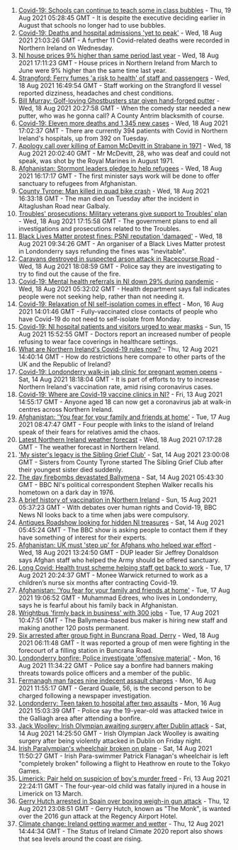 1. [Covid-19: Schools can continue to teach some in class bubbles](https://www.bbc.co.uk/news/uk-northern-ireland-58262835) - Thu, 19 Aug 2021 05:28:45 GMT - It is despite the executive deciding earlier in August that schools no longer had to use bubbles.
2. [Covid-19: Deaths and hospital admissions 'yet to peak'](https://www.bbc.co.uk/news/uk-northern-ireland-58262657) - Wed, 18 Aug 2021 21:03:26 GMT - A further 11 Covid-related deaths were recorded in Northern Ireland on Wednesday.
3. [NI house prices 9% higher than same period last year](https://www.bbc.co.uk/news/uk-northern-ireland-58256311) - Wed, 18 Aug 2021 17:11:23 GMT - House prices in Northern Ireland from March to June were 9% higher than the same time last year.
4. [Strangford: Ferry fumes 'a risk to health' of staff and passengers](https://www.bbc.co.uk/news/uk-northern-ireland-58257165) - Wed, 18 Aug 2021 16:49:54 GMT - Staff working on the Strangford II vessel reported dizziness, headaches and chest conditions.
5. [Bill Murray: Golf-loving Ghostbusters star given hand-forged putter](https://www.bbc.co.uk/news/uk-northern-ireland-58263907) - Wed, 18 Aug 2021 20:27:58 GMT - When the comedy star needed a new putter, who was he gonna call? A County Antrim blacksmith of course.
6. [Covid-19: Eleven more deaths and 1,345 new cases](https://www.bbc.co.uk/news/uk-northern-ireland-58260412) - Wed, 18 Aug 2021 17:02:37 GMT - There are currently 394 patients with Covid in Northern Ireland's hospitals, up from 392 on Tuesday.
7. [Apology call over killing of Eamon McDevitt in Strabane in 1971](https://www.bbc.co.uk/news/uk-northern-ireland-foyle-west-58262059) - Wed, 18 Aug 2021 20:02:40 GMT - Mr McDevitt, 28, who was deaf and could not speak, was shot by the Royal Marines in August 1971.
8. [Afghanistan: Stormont leaders pledge to help refugees](https://www.bbc.co.uk/news/uk-northern-ireland-58250446) - Wed, 18 Aug 2021 16:17:17 GMT - The first minister says work will be done to offer sanctuary to refugees from Afghanistan.
9. [County Tyrone: Man killed in quad bike crash](https://www.bbc.co.uk/news/uk-northern-ireland-58253894) - Wed, 18 Aug 2021 16:33:18 GMT - The man died on Tuesday after the incident in Altaglushan Road near Galbaly.
10. [Troubles' prosecutions: Military veterans give support to Troubles' plan](https://www.bbc.co.uk/news/uk-northern-ireland-58253891) - Wed, 18 Aug 2021 17:15:58 GMT - The government plans to end all investigations and prosecutions related to the Troubles.
11. [Black Lives Matter protest fines: PSNI reputation 'damaged'](https://www.bbc.co.uk/news/uk-northern-ireland-58254492) - Wed, 18 Aug 2021 09:34:26 GMT - An organiser of a Black Lives Matter protest in Londonderry says refunding the fines was "inevitable".
12. [Caravans destroyed in suspected arson attack in Racecourse Road](https://www.bbc.co.uk/news/uk-northern-ireland-foyle-west-58262052) - Wed, 18 Aug 2021 18:08:59 GMT - Police say they are investigating to try to find out the cause of the fire.
13. [Covid-19: Mental health referrals in NI down 29% during pandemic](https://www.bbc.co.uk/news/uk-northern-ireland-58232021) - Wed, 18 Aug 2021 05:32:02 GMT - Health department says fall indicates people were not seeking help, rather than not needing it.
14. [Covid-19: Relaxation of NI self-isolation comes in effect](https://www.bbc.co.uk/news/uk-northern-ireland-58205347) - Mon, 16 Aug 2021 14:01:46 GMT - Fully-vaccinated close contacts of people who have Covid-19 do not need to self-isolate from Monday.
15. [Covid-19: NI hospital patients and visitors urged to wear masks](https://www.bbc.co.uk/news/uk-northern-ireland-58222366) - Sun, 15 Aug 2021 15:52:55 GMT - Doctors report an increased number of people refusing to wear face coverings in healthcare settings.
16. [What are Northern Ireland's Covid-19 rules now?](https://www.bbc.co.uk/news/uk-northern-ireland-58175159) - Thu, 12 Aug 2021 14:40:14 GMT - How do restrictions here compare to other parts of the UK and the Republic of Ireland?
17. [Covid-19: Londonderry walk-in jab clinic for pregnant women opens](https://www.bbc.co.uk/news/uk-northern-ireland-58214624) - Sat, 14 Aug 2021 18:18:04 GMT - It is part of efforts to try to increase Northern Ireland's vaccination rate, amid rising coronavirus cases.
18. [Covid-19: Where are Covid-19 vaccine clinics in NI?](https://www.bbc.co.uk/news/uk-northern-ireland-57863840) - Fri, 13 Aug 2021 14:55:17 GMT - Anyone aged 18 can now get a coronavirus jab at walk-in centres across Northern Ireland.
19. [Afghanistan: 'You fear for your family and friends at home'](https://www.bbc.co.uk/news/uk-northern-ireland-58241343) - Tue, 17 Aug 2021 08:47:47 GMT - Four people with links to the island of Ireland speak of their fears for relatives amid the chaos.
20. [Latest Northern Ireland weather forecast](https://www.bbc.co.uk/news/uk-northern-ireland-26018439) - Wed, 18 Aug 2021 07:17:28 GMT - The weather forecast in Northern Ireland.
21. ['My sister's legacy is the Sibling Grief Club'](https://www.bbc.co.uk/news/uk-northern-ireland-58175239) - Sat, 14 Aug 2021 23:00:08 GMT - Sisters from County Tyrone started The Sibling Grief Club after their youngest sister died suddenly.
22. [The day firebombs devastated Ballymena](https://www.bbc.co.uk/news/uk-northern-ireland-58171539) - Sat, 14 Aug 2021 05:43:30 GMT - BBC NI's political correspondent Stephen Walker recalls his hometown on a dark day in 1976.
23. [A brief history of vaccination in Northern Ireland](https://www.bbc.co.uk/news/uk-northern-ireland-58086919) - Sun, 15 Aug 2021 05:37:23 GMT - With debates over human rights and Covid-19, BBC News NI looks back to a time when jabs were compulsory.
24. [Antiques Roadshow looking for hidden NI treasures](https://www.bbc.co.uk/news/uk-northern-ireland-58161934) - Sat, 14 Aug 2021 05:45:24 GMT - The BBC show is asking people to contact them if they have something of interest for their experts.
25. [Afghanistan: UK must 'step up' for Afghans who helped war effort](https://www.bbc.co.uk/news/uk-northern-ireland-58258473) - Wed, 18 Aug 2021 13:24:50 GMT - DUP leader Sir Jeffrey Donaldson says Afghan staff who helped the Army should be offered sanctuary.
26. [Long Covid: Health trust scheme helping staff get back to work](https://www.bbc.co.uk/news/uk-northern-ireland-58245536) - Tue, 17 Aug 2021 20:24:37 GMT - Monee Warwick returned to work as a children’s nurse six months after contracting Covid-19.
27. [Afghanistan: 'You fear for your family and friends at home'](https://www.bbc.co.uk/news/uk-northern-ireland-58245538) - Tue, 17 Aug 2021 19:06:52 GMT - Muhammad Edrees, who lives in Londonderry, says he is fearful about his family back in Afghanistan.
28. [Wrightbus 'firmly back in business' with 300 jobs](https://www.bbc.co.uk/news/uk-northern-ireland-58245534) - Tue, 17 Aug 2021 10:47:51 GMT - The Ballymena-based bus maker is hiring new staff and making another 120 posts permanent.
29. [Six arrested after group fight in Buncrana Road, Derry](https://www.bbc.co.uk/news/uk-northern-ireland-foyle-west-58249077) - Wed, 18 Aug 2021 06:11:48 GMT - It was reported a group of men were fighting in the forecourt of a filling station in Buncrana Road.
30. [Londonderry bonfire: Police investigate 'offensive material'](https://www.bbc.co.uk/news/uk-northern-ireland-foyle-west-58228130) - Mon, 16 Aug 2021 11:34:22 GMT - Police say a bonfire had banners making threats towards police officers and a member of the public.
31. [Fermanagh man faces nine indecent assault charges](https://www.bbc.co.uk/news/uk-northern-ireland-58229670) - Mon, 16 Aug 2021 11:55:17 GMT - Gerard Quaile, 56, is the second person to be charged following a newspaper investigation.
32. [Londonderry: Teen taken to hospital after two assaults](https://www.bbc.co.uk/news/uk-northern-ireland-58235267) - Mon, 16 Aug 2021 15:03:39 GMT - Police say the 19-year-old was attacked twice in the Galliagh area after attending a bonfire.
33. [Jack Woolley: Irish Olympian awaiting surgery after Dublin attack](https://www.bbc.co.uk/sport/taekwondo/58216169) - Sat, 14 Aug 2021 14:25:50 GMT - Irish Olympian Jack Woolley is awaiting surgery after being violently attacked in Dublin on Friday night.
34. [Irish Paralympian's wheelchair broken on plane](https://www.bbc.co.uk/sport/disability-sport/58214675) - Sat, 14 Aug 2021 11:50:27 GMT - Irish Para-swimmer Patrick Flanagan's wheelchair is left "completely broken" following a flight to Heathrow en route to the Tokyo Games.
35. [Limerick: Pair held on suspicion of boy's murder freed](https://www.bbc.co.uk/news/world-europe-58205640) - Fri, 13 Aug 2021 22:24:11 GMT - The four-year-old child was fatally injured in a house in Limerick on 13 March.
36. [Gerry Hutch arrested in Spain over boxing weigh-in gun attack](https://www.bbc.co.uk/news/world-europe-58195768) - Thu, 12 Aug 2021 23:08:51 GMT - Gerry Hutch, known as "The Monk", is wanted over the 2016 gun attack at the Regency Airport Hotel.
37. [Climate change: Ireland getting warmer and wetter](https://www.bbc.co.uk/news/world-europe-58184287) - Thu, 12 Aug 2021 14:44:34 GMT - The Status of Ireland Climate 2020 report also shows that sea levels around the coast are rising.
